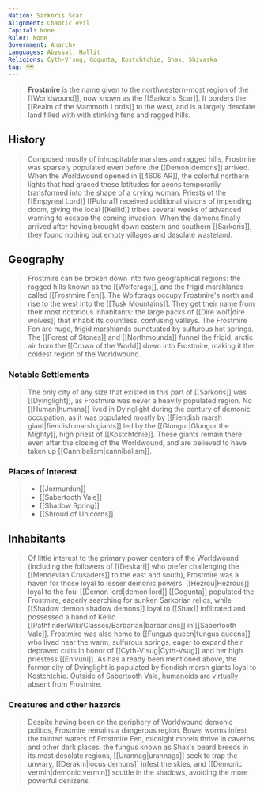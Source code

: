 ```yaml
---
Nation: Sarkoris Scar
Alignment: Chaotic evil
Capital: None
Ruler: None
Government: Anarchy
Languages: Abyssal, Hallit
Religions: Cyth-V'sug, Gogunta, Kostchtchie, Shax, Shivaska
tag: 🗺️
---
```


> **Frostmire** is the name given to the northwestern-most region of the [[Worldwound]], now known as the [[Sarkoris Scar]]. It borders the [[Realm of the Mammoth Lords]] to the west, and is a largely desolate land filled with with stinking fens and ragged hills.



## History

> Composed mostly of inhospitable marshes and ragged hills, Frostmire was sparsely populated even before the [[Demon|demons]] arrived. When the Worldwound opened in [[4606 AR]], the colorful northern lights that had graced these latitudes for aeons temporarily transformed into the shape of a crying woman. Priests of the [[Empyreal Lord]] [[Pulura]] received additional visions of impending doom, giving the local [[Kellid]] tribes several weeks of advanced warning to escape the coming invasion. When the demons finally arrived after having brought down eastern and southern [[Sarkoris]], they found nothing but empty villages and desolate wasteland.


## Geography

> Frostmire can be broken down into two geographical regions: the ragged hills known as the  [[Wolfcrags]], and the frigid marshlands called [[Frostmire Fen]]. The Wolfcrags occupy Frostmire's north and rise to the west into the [[Tusk Mountains]]. They get their name from their most notorious inhabitants: the large packs of [[Dire wolf|dire wolves]] that inhabit its countless, confusing valleys. The Frostmire Fen are huge, frigid marshlands punctuated by sulfurous hot springs. The [[Forest of Stones]] and [[Northmounds]] funnel the frigid, arctic air from the [[Crown of the World]] down into Frostmire, making it the coldest region of the Worldwound.


### Notable Settlements

> The only city of any size that existed in this part of [[Sarkoris]] was [[Dyinglight]], as Frostmire was never a heavily populated region. No [[Human|humans]] lived in Dyinglight during the century of demonic occupation, as it was populated mostly by [[Fiendish marsh giant|fiendish marsh giants]] led by the [[Glungur|Glungur the Mighty]], high priest of [[Kostchtchie]]. These giants remain there even after the closing of the Worldwound, and are believed to have taken up [[Cannibalism|cannibalism]].


### Places of Interest

> - [[Jormurdun]]
> - [[Sabertooth Vale]]
> - [[Shadow Spring]]
> - [[Shroud of Unicorns]]

## Inhabitants

> Of little interest to the primary power centers of the Worldwound (including the followers of [[Deskari]] who prefer challenging the [[Mendevian Crusaders]] to the east and south), Frostmire was a haven for those loyal to lesser demonic powers. [[Hezrou|Hezrous]] loyal to the foul [[Demon lord|demon lord]] [[Gogunta]] populated the Frostmire, eagerly searching for sunken Sarkorian relics, while [[Shadow demon|shadow demons]] loyal to [[Shax]] infiltrated and possessed a band of Kellid [[PathfinderWiki/Classes/Barbarian|barbarians]] in [[Sabertooth Vale]]. Frostmire was also home to [[Fungus queen|fungus queens]] who lived near the warm, sulfurous springs, eager to expand their depraved cults in honor of [[Cyth-V'sug|Cyth-Vsug]] and her high priestess [[Enivuni]]. As has already been mentioned above, the former city of Dyinglight is populated by fiendish marsh giants loyal to Kostchtchie. Outside of Sabertooth Vale, humanoids are virtually absent from Frostmire.


### Creatures and other hazards

> Despite having been on the periphery of Worldwound demonic politics, Frostmire remains a dangerous region. Bowel worms infest the tainted waters of Frostmire Fen, midnight morels thrive in caverns and other dark places, the fungus known as Shax's beard breeds in its most desolate regions, [[Urannag|urannags]] seek to trap the unwary, [[Derakni|locus demons]] infest the skies, and [[Demonic vermin|demonic vermin]] scuttle in the shadows, avoiding the more powerful denizens.








